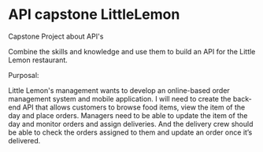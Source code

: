 # API capstone LittleLemon
Capstone Project about API's

Combine the skills and knowledge and use them to build an API for the Little Lemon restaurant. 

Purposal:

Little Lemon's management wants to develop an online-based order management system and mobile application. 
I will need to create the back-end API that allows customers to browse food items, view the item of the day and place orders. 
Managers need to be able to update the item of the day and monitor orders and assign deliveries. 
And the delivery crew should be able to check the orders assigned to them and update an order once it’s delivered.

